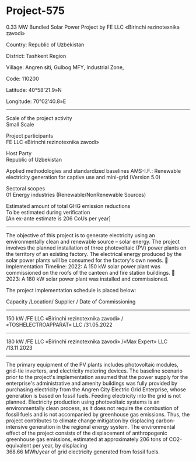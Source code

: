 # Project-575
0.33 MW Bundled Solar Power Project by FE LLC «Birinchi rezinotexnika zavodi»

Country: Republic of Uzbekistan 

District: Tashkent Region 

Village: Angren siti, Gulbog МFY, Industrial Zone,  

Code: 110200 

Latitude: 40°58'21.9»N 

Longitude: 70°02'40.8»E
______________
Scale of the project activity  
Small Scale 

Project participants  
FE LLC «Birinchi rezinotexnika zavodi» 

Host Party  
Republic of Uzbekistan 

Applied methodologies and standardized baselines  AMS-I.F.: Renewable electricity generation for 
captive use and mini-grid (Version 5.0) 

Sectoral scopes  
01 Energy industries (Renewable/NonRenewable 
Sources)  

Estimated amount of total GHG emission 
reductions  
To be estimated during verification  
[An ex-ante estimate is 206 CoUs per year]
_________________
The objective of this project is to generate electricity using an environmentally clean and renewable 
source – solar energy. The project involves the planned installation of three photovoltaic (PV) 
power plants on the territory of an existing factory. The electrical energy produced by the solar 
power plants will be consumed for the factory's own needs. 
 
Implementation Timeline: 
2022: A 150 kW solar power plant was commissioned on the roofs of the canteen and fire 
station buildings. 
 
2023: A 180 kW solar power plant was installed and commissioned. 

The project implementation schedule is placed below:

Capacity /Location/ Supplier / Date of Commissioning 
__________
150 kW /FE LLC «Birinchi rezinotexnika zavodi» / «TOSHELECTROAPPARAT» LLC /31.05.2022 
__________
180 kW /FE LLC «Birinchi rezinotexnika zavodi» /«Max Expert» LLC /13.11.2023 

____________
The primary equipment of the PV plants includes photovoltaic modules, grid-tie inverters, and 
electricity metering devices. 
The baseline scenario prior to the project's implementation assumed that the power supply for the 
enterprise's administrative and amenity buildings was fully provided by purchasing electricity from 
the Angren City Electric Grid Enterprise, whose generation is based on fossil fuels. 
Feeding electricity into the grid is not planned. 
Electricity production using photovoltaic systems is an environmentally clean process, as it does not 
require the combustion of fossil fuels and is not accompanied by greenhouse gas emissions. Thus, 
the project contributes to climate change mitigation by displacing carbon-intensive generation in the 
regional energy system. 
The environmental effect of the project consists of the displacement of anthropogenic greenhouse 
gas emissions, estimated at approximately 206 tons of CO2-equivalent per year, by displacing  
368.66  MWh/year of grid electricity generated from fossil fuels. 
